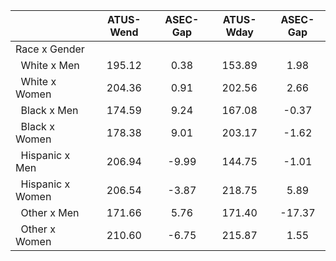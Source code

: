 
|                      |    ATUS-Wend |     ASEC-Gap |    ATUS-Wday |     ASEC-Gap |
| -------------------- | :----------: | :----------: | :----------: | :----------: |
| Race x Gender        |              |              |              |              |
| &nbsp;&nbsp;White x Men |       195.12 |         0.38 |       153.89 |         1.98 |
| &nbsp;&nbsp;White x Women |       204.36 |         0.91 |       202.56 |         2.66 |
| &nbsp;&nbsp;Black x Men |       174.59 |         9.24 |       167.08 |        -0.37 |
| &nbsp;&nbsp;Black x Women |       178.38 |         9.01 |       203.17 |        -1.62 |
| &nbsp;&nbsp;Hispanic x Men |       206.94 |        -9.99 |       144.75 |        -1.01 |
| &nbsp;&nbsp;Hispanic x Women |       206.54 |        -3.87 |       218.75 |         5.89 |
| &nbsp;&nbsp;Other x Men |       171.66 |         5.76 |       171.40 |       -17.37 |
| &nbsp;&nbsp;Other x Women |       210.60 |        -6.75 |       215.87 |         1.55 |

